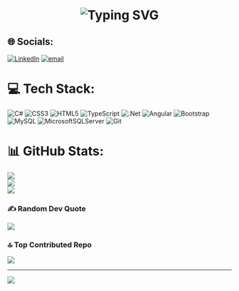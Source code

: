 <h1 align="center">
  <img src="https://readme-typing-svg.herokuapp.com?font=Segoe+UI&size=24&duration=3000&pause=1000&color=00F7FF&center=true&vCenter=true&width=435&lines=Hi+%F0%9F%91%8B%2C+I'm+Ritik+Pathak;Full+Stack+Developer+%7C+.NET%2C+Angular%2C+SQL+Server" alt="Typing SVG" />
</h1>

## 🌐 Socials:
[![LinkedIn](https://img.shields.io/badge/LinkedIn-%230077B5.svg?logo=linkedin&logoColor=white)](https://linkedin.com/in/https://www.linkedin.com/in/ritikpathak17/) [![email](https://img.shields.io/badge/Email-D14836?logo=gmail&logoColor=white)](mailto:ritikpathak109@gmail.com) 

# 💻 Tech Stack:
![C#](https://img.shields.io/badge/c%23-%23239120.svg?style=plastic&logo=csharp&logoColor=white) ![CSS3](https://img.shields.io/badge/css3-%231572B6.svg?style=plastic&logo=css3&logoColor=white) ![HTML5](https://img.shields.io/badge/html5-%23E34F26.svg?style=plastic&logo=html5&logoColor=white) ![TypeScript](https://img.shields.io/badge/typescript-%23007ACC.svg?style=plastic&logo=typescript&logoColor=white) ![.Net](https://img.shields.io/badge/.NET-5C2D91?style=plastic&logo=.net&logoColor=white) ![Angular](https://img.shields.io/badge/angular-%23DD0031.svg?style=plastic&logo=angular&logoColor=white) ![Bootstrap](https://img.shields.io/badge/bootstrap-%238511FA.svg?style=plastic&logo=bootstrap&logoColor=white) ![MySQL](https://img.shields.io/badge/mysql-4479A1.svg?style=plastic&logo=mysql&logoColor=white) ![MicrosoftSQLServer](https://img.shields.io/badge/Microsoft%20SQL%20Server-CC2927?style=plastic&logo=microsoft%20sql%20server&logoColor=white) ![Git](https://img.shields.io/badge/git-%23F05033.svg?style=plastic&logo=git&logoColor=white)
# 📊 GitHub Stats:
![](https://github-readme-stats.vercel.app/api?username=ritikpathak109&theme=dark&hide_border=false&include_all_commits=true&count_private=true)<br/>
![](https://nirzak-streak-stats.vercel.app/?user=ritikpathak109&theme=dark&hide_border=false)<br/>
![](https://github-readme-stats.vercel.app/api/top-langs/?username=ritikpathak109&theme=dark&hide_border=false&include_all_commits=true&count_private=true&layout=compact)

### ✍️ Random Dev Quote
![](https://quotes-github-readme.vercel.app/api?type=horizontal&theme=dark)

### 🔝 Top Contributed Repo
![](https://github-contributor-stats.vercel.app/api?username=ritikpathak109&limit=5&theme=dark&combine_all_yearly_contributions=true)

---
[![](https://visitcount.itsvg.in/api?id=ritikpathak109&icon=0&color=0)](https://visitcount.itsvg.in)

<!-- Proudly created with GPRM ( https://gprm.itsvg.in ) -->
